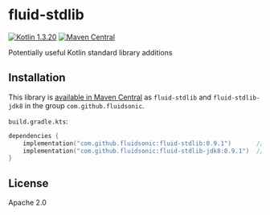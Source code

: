 fluid-stdlib
============

[![Kotlin 1.3.20](https://img.shields.io/badge/Kotlin-1.3.20-blue.svg)](http://kotlinlang.org)
[![Maven Central](https://img.shields.io/maven-central/v/com.github.fluidsonic/fluid-stdlib.svg)](https://search.maven.org/search?q=g:com.github.fluidsonic%20a:fluid-stdlib*)

Potentially useful Kotlin standard library additions



Installation
------------

This library is [available in Maven Central](https://search.maven.org/#search%7Cga%7C1%7Cg%3A%22com.github.fluidsonic%22%20a%3A%22fluid-stdlib%22) as
`fluid-stdlib` and `fluid-stdlib-jdk8` in the group `com.github.fluidsonic`.

`build.gradle.kts`:
```kotlin
dependencies {
    implementation("com.github.fluidsonic:fluid-stdlib:0.9.1")       // JDK 7
    implementation("com.github.fluidsonic:fluid-stdlib-jdk8:0.9.1")  // JDK 8 and above
}
```



License
-------

Apache 2.0
